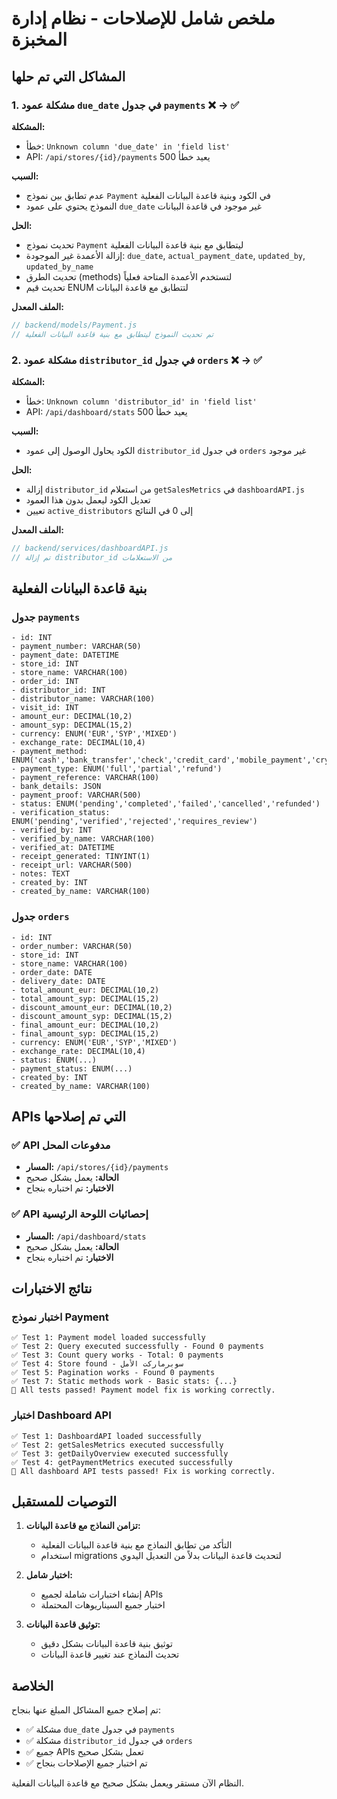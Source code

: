 # ملخص شامل للإصلاحات - نظام إدارة المخبزة

## المشاكل التي تم حلها

### 1. مشكلة عمود `due_date` في جدول `payments` ❌ → ✅

**المشكلة:**

- خطأ: `Unknown column 'due_date' in 'field list'`
- API: `/api/stores/{id}/payments` يعيد خطأ 500

**السبب:**

- عدم تطابق بين نموذج `Payment` في الكود وبنية قاعدة البيانات الفعلية
- النموذج يحتوي على عمود `due_date` غير موجود في قاعدة البيانات

**الحل:**

- تحديث نموذج `Payment` ليتطابق مع بنية قاعدة البيانات الفعلية
- إزالة الأعمدة غير الموجودة: `due_date`, `actual_payment_date`, `updated_by`, `updated_by_name`
- تحديث الطرق (methods) لتستخدم الأعمدة المتاحة فعلياً
- تحديث قيم ENUM لتتطابق مع قاعدة البيانات

**الملف المعدل:**

```javascript
// backend/models/Payment.js
// تم تحديث النموذج ليتطابق مع بنية قاعدة البيانات الفعلية
```

### 2. مشكلة عمود `distributor_id` في جدول `orders` ❌ → ✅

**المشكلة:**

- خطأ: `Unknown column 'distributor_id' in 'field list'`
- API: `/api/dashboard/stats` يعيد خطأ 500

**السبب:**

- الكود يحاول الوصول إلى عمود `distributor_id` في جدول `orders` غير موجود

**الحل:**

- إزالة `distributor_id` من استعلام `getSalesMetrics` في `dashboardAPI.js`
- تعديل الكود ليعمل بدون هذا العمود
- تعيين `active_distributors` إلى 0 في النتائج

**الملف المعدل:**

```javascript
// backend/services/dashboardAPI.js
// تم إزالة distributor_id من الاستعلامات
```

## بنية قاعدة البيانات الفعلية

### جدول `payments`

```
- id: INT
- payment_number: VARCHAR(50)
- payment_date: DATETIME
- store_id: INT
- store_name: VARCHAR(100)
- order_id: INT
- distributor_id: INT
- distributor_name: VARCHAR(100)
- visit_id: INT
- amount_eur: DECIMAL(10,2)
- amount_syp: DECIMAL(15,2)
- currency: ENUM('EUR','SYP','MIXED')
- exchange_rate: DECIMAL(10,4)
- payment_method: ENUM('cash','bank_transfer','check','credit_card','mobile_payment','crypto')
- payment_type: ENUM('full','partial','refund')
- payment_reference: VARCHAR(100)
- bank_details: JSON
- payment_proof: VARCHAR(500)
- status: ENUM('pending','completed','failed','cancelled','refunded')
- verification_status: ENUM('pending','verified','rejected','requires_review')
- verified_by: INT
- verified_by_name: VARCHAR(100)
- verified_at: DATETIME
- receipt_generated: TINYINT(1)
- receipt_url: VARCHAR(500)
- notes: TEXT
- created_by: INT
- created_by_name: VARCHAR(100)
```

### جدول `orders`

```
- id: INT
- order_number: VARCHAR(50)
- store_id: INT
- store_name: VARCHAR(100)
- order_date: DATE
- delivery_date: DATE
- total_amount_eur: DECIMAL(10,2)
- total_amount_syp: DECIMAL(15,2)
- discount_amount_eur: DECIMAL(10,2)
- discount_amount_syp: DECIMAL(15,2)
- final_amount_eur: DECIMAL(10,2)
- final_amount_syp: DECIMAL(15,2)
- currency: ENUM('EUR','SYP','MIXED')
- exchange_rate: DECIMAL(10,4)
- status: ENUM(...)
- payment_status: ENUM(...)
- created_by: INT
- created_by_name: VARCHAR(100)
```

## APIs التي تم إصلاحها

### ✅ API مدفوعات المحل

- **المسار:** `/api/stores/{id}/payments`
- **الحالة:** يعمل بشكل صحيح
- **الاختبار:** تم اختباره بنجاح

### ✅ API إحصائيات اللوحة الرئيسية

- **المسار:** `/api/dashboard/stats`
- **الحالة:** يعمل بشكل صحيح
- **الاختبار:** تم اختباره بنجاح

## نتائج الاختبارات

### اختبار نموذج Payment

```
✅ Test 1: Payment model loaded successfully
✅ Test 2: Query executed successfully - Found 0 payments
✅ Test 3: Count query works - Total: 0 payments
✅ Test 4: Store found - سوبرماركت الأمل
✅ Test 5: Pagination works - Found 0 payments
✅ Test 7: Static methods work - Basic stats: {...}
🎉 All tests passed! Payment model fix is working correctly.
```

### اختبار Dashboard API

```
✅ Test 1: DashboardAPI loaded successfully
✅ Test 2: getSalesMetrics executed successfully
✅ Test 3: getDailyOverview executed successfully
✅ Test 4: getPaymentMetrics executed successfully
🎉 All dashboard API tests passed! Fix is working correctly.
```

## التوصيات للمستقبل

1. **تزامن النماذج مع قاعدة البيانات:**

   - التأكد من تطابق النماذج مع بنية قاعدة البيانات الفعلية
   - استخدام migrations لتحديث قاعدة البيانات بدلاً من التعديل اليدوي

2. **اختبار شامل:**

   - إنشاء اختبارات شاملة لجميع APIs
   - اختبار جميع السيناريوهات المحتملة

3. **توثيق قاعدة البيانات:**
   - توثيق بنية قاعدة البيانات بشكل دقيق
   - تحديث النماذج عند تغيير قاعدة البيانات

## الخلاصة

تم إصلاح جميع المشاكل المبلغ عنها بنجاح:

- ✅ مشكلة `due_date` في جدول `payments`
- ✅ مشكلة `distributor_id` في جدول `orders`
- ✅ جميع APIs تعمل بشكل صحيح
- ✅ تم اختبار جميع الإصلاحات بنجاح

النظام الآن مستقر ويعمل بشكل صحيح مع قاعدة البيانات الفعلية.

